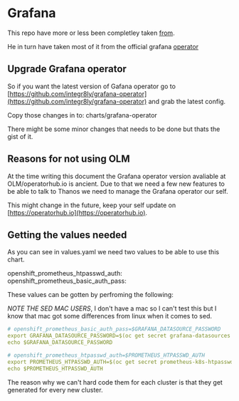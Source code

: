 # Grafana

This repo have more or less been completley taken [from](https://github.com/kborup-redhat/grafana-openshift).

He in turn have taken most of it from the official grafana [operator](https://github.com/integr8ly/grafana-operator)

## Upgrade Grafana operator

So if you want the latest version of Gafana operator go to [https://github.com/integr8ly/grafana-operator](https://github.com/integr8ly/grafana-operator)
and grab the latest config.

Copy those changes in to: charts/grafana-operator

There might be some minor changes that needs to be done but thats the gist of it.

## Reasons for not using OLM

At the time writing this document the Grafana operator version avaliable at OLM/operatorhub.io is ancient.
Due to that we need a few new features to be able to talk to Thanos we need to manage the Grafana operator our self.

This might change in the future, keep your self update on [https://operatorhub.io](https://operatorhub.io).

## Getting the values needed

As you can see in values.yaml we need two values to be able to use this chart.

openshift_prometheus_htpasswd_auth:
openshift_prometheus_basic_auth_pass:

These values can be gotten by perfroming the following:

*NOTE THE SED MAC USERS*, I don't have a mac so I can't test this but I know that mac got some differences from linux when it comes to sed.

```yaml
# openshift_prometheus_basic_auth_pass=$GRAFANA_DATASOURCE_PASSWORD
export GRAFANA_DATASOURCE_PASSWORD=$(oc get secret grafana-datasources -n openshift-monitoring -o jsonpath='{.data.prometheus\.yaml}' | base64 --decode | jq .datasources[0].basicAuthPassword | sed 's/"//g' )
echo $GRAFANA_DATASOURCE_PASSWORD

# openshift_prometheus_htpasswd_auth=$PROMETHEUS_HTPASSWD_AUTH
export PROMETHEUS_HTPASSWD_AUTH=$(oc get secret prometheus-k8s-htpasswd -n openshift-monitoring -o jsonpath='{.data.auth}')
echo $PROMETHEUS_HTPASSWD_AUTH
```

The reason why we can't hard code them for each cluster is that they get generated for every new cluster.
